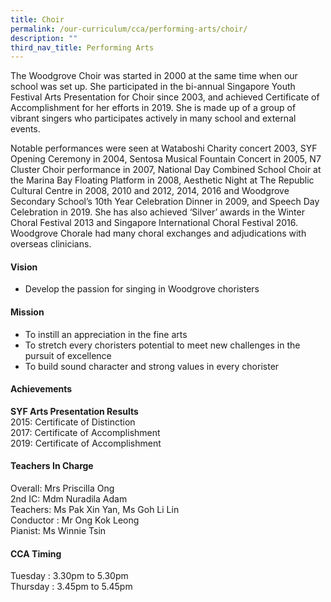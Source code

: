 ```yaml
---
title: Choir
permalink: /our-curriculum/cca/performing-arts/choir/
description: ""
third_nav_title: Performing Arts
---
```

The Woodgrove Choir was started in 2000 at the same time when our school was set up. She participated in the bi-annual Singapore Youth Festival Arts Presentation for Choir since 2003, and achieved Certificate of Accomplishment for her efforts in 2019. She is made up of a group of vibrant singers who participates actively in many school and external events.

  

Notable performances were seen at Wataboshi Charity concert 2003, SYF Opening Ceremony in 2004, Sentosa Musical Fountain Concert in 2005, N7 Cluster Choir performance in 2007, National Day Combined School Choir at the Marina Bay Floating Platform in 2008, Aesthetic Night at The Republic Cultural Centre in 2008, 2010 and 2012, 2014, 2016 and Woodgrove Secondary School’s 10th Year Celebration Dinner in 2009, and Speech Day Celebration in 2019. She has also achieved ‘Silver’ awards in the Winter Choral Festival 2013 and Singapore International Choral Festival 2016. Woodgrove Chorale had many choral exchanges and adjudications with overseas clinicians.

#### Vision

*   Develop the passion for singing in Woodgrove choristers

#### Mission

*   To instill an appreciation in the fine arts
*   To stretch every choristers potential to meet new challenges in the pursuit of excellence
*   To build sound character and strong values in every chorister

#### Achievements

**SYF Arts Presentation Results** <br>
2015: Certificate of Distinction <br>
2017: Certificate of Accomplishment <br>
2019: Certificate of Accomplishment

#### Teachers In Charge

Overall: Mrs Priscilla Ong <br>
2nd IC: Mdm Nuradila Adam <br>
Teachers: Ms Pak Xin Yan, Ms Goh Li Lin <br>
Conductor : Mr Ong Kok Leong<br>
Pianist: Ms Winnie Tsin

#### CCA Timing

Tuesday : 3.30pm to 5.30pm  
Thursday : 3.45pm to 5.45pm